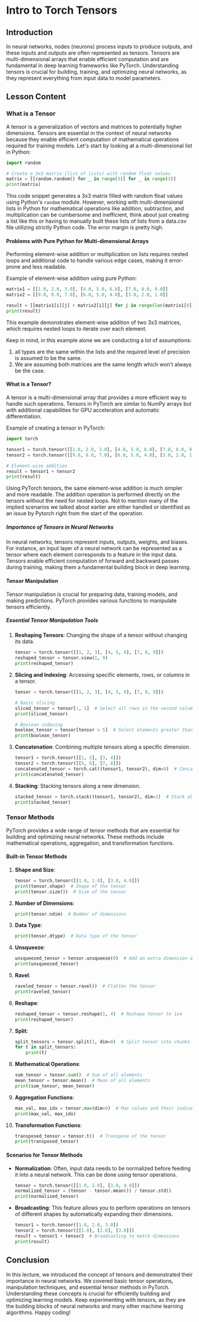 # Intro to Torch Tensors

## Introduction

In neural networks, nodes (neurons) process inputs to produce outputs, and these inputs and outputs are often represented as tensors. Tensors are multi-dimensional arrays that enable efficient computation and are fundamental in deep learning frameworks like PyTorch. Understanding tensors is crucial for building, training, and optimizing neural networks, as they represent everything from input data to model parameters.

## Lesson Content

### What is a Tensor

A tensor is a generalization of vectors and matrices to potentially higher dimensions. Tensors are essential in the context of neural networks because they enable efficient computation of mathematical operations required for training models. Let's start by looking at a multi-dimensional list in Python:

```python
import random

# Create a 3x3 matrix (list of lists) with random float values
matrix = [[random.random() for _ in range(3)] for _ in range(3)]
print(matrix)
```

This code snippet generates a 3x3 matrix filled with random float values using Python's `random` module. However, working with multi-dimensional lists in Python for mathematical operations like addition, subtraction, and multiplication can be cumbersome and inefficient, think about just creating a list like this or having to manually built these lists of lists from a data.csv file utilizing strictly Python code. The error margin is pretty high.

#### Problems with Pure Python for Multi-dimensional Arrays

Performing element-wise addition or multiplication on lists requires nested loops and additional code to handle various edge cases, making it error-prone and less readable.

Example of element-wise addition using pure Python:

```python
matrix1 = [[1.0, 2.0, 3.0], [4.0, 5.0, 6.0], [7.0, 8.0, 9.0]]
matrix2 = [[9.0, 8.0, 7.0], [6.0, 5.0, 4.0], [3.0, 2.0, 1.0]]

result = [[matrix1[i][j] + matrix2[i][j] for j in range(len(matrix1[0]))] for i in range(len(matrix1))]
print(result)
```

This example demonstrates element-wise addition of two 3x3 matrices, which requires nested loops to iterate over each element.

Keep in mind, in this example alone we are conducting a lot of assumptions:

1. all types are the same within the lists and the required level of precision is assumed to be the same.
2. We are assuming both matrices are the same length which won't always be the case.

#### What is a Tensor?

A tensor is a multi-dimensional array that provides a more efficient way to handle such operations. Tensors in PyTorch are similar to NumPy arrays but with additional capabilities for GPU acceleration and automatic differentiation.

Example of creating a tensor in PyTorch:

```python
import torch

tensor1 = torch.tensor([[1.0, 2.0, 3.0], [4.0, 5.0, 6.0], [7.0, 8.0, 9.0]])
tensor2 = torch.tensor([[9.0, 8.0, 7.0], [6.0, 5.0, 4.0], [3.0, 2.0, 1.0]])

# Element-wise addition
result = tensor1 + tensor2
print(result)
```

Using PyTorch tensors, the same element-wise addition is much simpler and more readable. The addition operation is performed directly on the tensors without the need for nested loops. Not to mention many of the implied scenarios we talked about earlier are either handled or identified as an issue by Pytorch right from the start of the operation.

##### Importance of Tensors in Neural Networks

In neural networks, tensors represent inputs, outputs, weights, and biases. For instance, an input layer of a neural network can be represented as a tensor where each element corresponds to a feature in the input data. Tensors enable efficient computation of forward and backward passes during training, making them a fundamental building block in deep learning.

#### Tensor Manipulation

Tensor manipulation is crucial for preparing data, training models, and making predictions. PyTorch provides various functions to manipulate tensors efficiently.

##### Essential Tensor Manipulation Tools

1. **Reshaping Tensors**: Changing the shape of a tensor without changing its data.

    ```python
    tensor = torch.tensor([[1, 2, 3], [4, 5, 6], [7, 8, 9]])
    reshaped_tensor = tensor.view(1, 9)
    print(reshaped_tensor)
    ```

2. **Slicing and Indexing**: Accessing specific elements, rows, or columns in a tensor.

    ```python
    tensor = torch.tensor([[1, 2, 3], [4, 5, 6], [7, 8, 9]])

    # Basic slicing
    sliced_tensor = tensor[:, 1]  # Select all rows in the second column
    print(sliced_tensor)
    
    # Boolean indexing
    boolean_tensor = tensor[tensor > 5]  # Select elements greater than 5
    print(boolean_tensor)
    ```

3. **Concatenation**: Combining multiple tensors along a specific dimension.

    ```python
    tensor1 = torch.tensor([[1, 2], [3, 4]])
    tensor2 = torch.tensor([[5, 6], [7, 8]])
    concatenated_tensor = torch.cat((tensor1, tensor2), dim=0)  # Concatenate along rows
    print(concatenated_tensor)
    ```

4. **Stacking**: Stacking tensors along a new dimension.

    ```python
    stacked_tensor = torch.stack((tensor1, tensor2), dim=1)  # Stack along columns
    print(stacked_tensor)
    ```

### Tensor Methods

PyTorch provides a wide range of tensor methods that are essential for building and optimizing neural networks. These methods include mathematical operations, aggregation, and transformation functions.

#### Built-in Tensor Methods

1. **Shape and Size**:

    ```python
    tensor = torch.tensor([[1.0, 2.0], [3.0, 4.0]])
    print(tensor.shape)  # Shape of the tensor
    print(tensor.size())  # Size of the tensor
    ```

2. **Number of Dimensions**:

    ```python
    print(tensor.ndim)  # Number of dimensions
    ```

3. **Data Type**:

    ```python
    print(tensor.dtype)  # Data type of the tensor
    ```

4. **Unsqueeze**:

    ```python
    unsqueezed_tensor = tensor.unsqueeze(0)  # Add an extra dimension at position 0
    print(unsqueezed_tensor)
    ```

5. **Ravel**:

    ```python
    raveled_tensor = tensor.ravel()  # Flatten the tensor
    print(raveled_tensor)
    ```

6. **Reshape**:

    ```python
    reshaped_tensor = tensor.reshape(1, 4)  # Reshape tensor to 1x4
    print(reshaped_tensor)
    ```

7. **Split**:

    ```python
    split_tensors = tensor.split(1, dim=0)  # Split tensor into chunks along dimension 0
    for t in split_tensors:
        print(t)
    ```

8. **Mathematical Operations**:

    ```python
    sum_tensor = tensor.sum()  # Sum of all elements
    mean_tensor = tensor.mean()  # Mean of all elements
    print(sum_tensor, mean_tensor)
    ```

9. **Aggregation Functions**:

    ```python
    max_val, max_idx = tensor.max(dim=0)  # Max values and their indices along a dimension
    print(max_val, max_idx)
    ```

10. **Transformation Functions**:

    ```python
    transposed_tensor = tensor.t()  # Transpose of the tensor
    print(transposed_tensor)
    ```

#### Scenarios for Tensor Methods

- **Normalization**: Often, input data needs to be normalized before feeding it into a neural network. This can be done using tensor operations.

    ```python
    tensor = torch.tensor([[1.0, 2.0], [3.0, 4.0]])
    normalized_tensor = (tensor - tensor.mean()) / tensor.std()
    print(normalized_tensor)
    ```

- **Broadcasting**: This feature allows you to perform operations on tensors of different shapes by automatically expanding their dimensions.

    ```python
    tensor1 = torch.tensor([1.0, 2.0, 3.0])
    tensor2 = torch.tensor([[1.0], [2.0], [3.0]])
    result = tensor1 + tensor2  # Broadcasting to match dimensions
    print(result)
    ```

## Conclusion

In this lecture, we introduced the concept of tensors and demonstrated their importance in neural networks. We covered basic tensor operations, manipulation techniques, and essential tensor methods in PyTorch. Understanding these concepts is crucial for efficiently building and optimizing learning models. Keep experimenting with tensors, as they are the building blocks of neural networks and many other machine learning algorithms. Happy coding!
